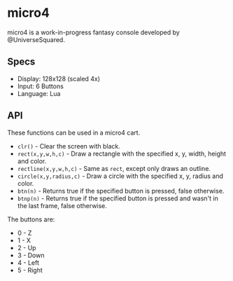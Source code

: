# micro4

micro4 is a work-in-progress fantasy console developed by @UniverseSquared.

## Specs

* Display: 128x128 (scaled 4x)
* Input: 6 Buttons
* Language: Lua

## API

These functions can be used in a micro4 cart.

* `clr()` - Clear the screen with black.
* `rect(x,y,w,h,c)` - Draw a rectangle with the specified x, y, width, height and color.
* `rectline(x,y,w,h,c)` - Same as `rect`, except only draws an outline.
* `circle(x,y,radius,c)` - Draw a circle with the specified x, y, radius and color.
* `btn(n)` - Returns true if the specified button is pressed, false otherwise.
* `btnp(n)` - Returns true if the specified button is pressed and wasn't in the last frame, false otherwise.

The buttons are:

* 0 - Z
* 1 - X
* 2 - Up
* 3 - Down
* 4 - Left
* 5 - Right
